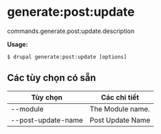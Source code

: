 # generate:post:update
commands.generate.post:update.description

**Usage:**
```
$ drupal generate:post:update [options]
```

## Các tùy chọn có sẵn
Tùy chọn | Các chi tiết
-------|-------------
--module | The Module name.
--post-update-name | Post Update Name
